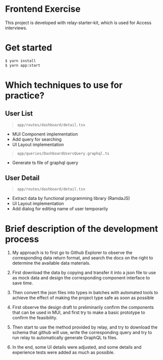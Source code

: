 # Frontend Exercise

This project is developed with relay-starter-kit, which is used for Access interviews.

# Get started

```sh
$ yarn install
$ yarn app:start

```

# Which techniques to use for practice?

## User List

> `app/routes/dashboard/detail.tsx`

- MUI Component implementation
- Add query for searching
- UI Layout implementation

> `app/queries/DashboardUsersQuery.graphql.ts`

- Generate ts file of graphql query

## User Detail

> `app/routes/dashboard/detail.tsx`

- Extract data by functional programming library (RamdaJS)
- UI Layout implementation
- Add dialog for editing name of user temporarily

# Brief description of the development process

1. My approach is to first go to Github Explorer to observe the corresponding data return format, and search the docs on the right to determine the available data materials.

2. First download the data by copying and transfer it into a json file to use as mock data and design the corresponding component interface to save time.

3. Then convert the json files into types in batches with automated tools to achieve the effect of making the project type safe as soon as possible

4. First observe the design draft to preliminarily confirm the components that can be used in MUI, and first try to make a basic prototype to confirm the feasibility.

5. Then start to use the method provided by relay, and try to download the schema that github will use, write the corresponding query and try to run relay to automatically generate GraphQL ts files.

6. In the end, some UI details were adjusted, and some details and experience tests were added as much as possible.
